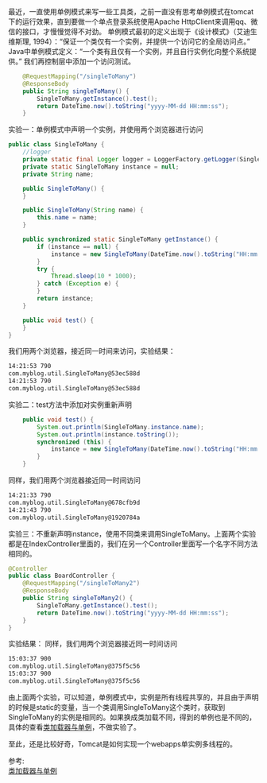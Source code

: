 最近，一直使用单例模式来写一些工具类，之前一直没有思考单例模式在tomcat下的运行效果，直到要做一个单点登录系统使用Apache HttpClient来调用qq、微信的接口，才慢慢觉得不对劲。
单例模式最初的定义出现于《设计模式》（艾迪生维斯理, 1994）：“保证一个类仅有一个实例，并提供一个访问它的全局访问点。”
Java中单例模式定义：“一个类有且仅有一个实例，并且自行实例化向整个系统提供。”
我们再控制层中添加一个访问测试。
```java
    @RequestMapping("/singleToMany")
    @ResponseBody
    public String singleToMany() {
        SingleToMany.getInstance().test();
        return DateTime.now().toString("yyyy-MM-dd HH:mm:ss");
    }
```

实验一：单例模式中声明一个实例，并使用两个浏览器进行访问
```java
public class SingleToMany {
    //logger
    private static final Logger logger = LoggerFactory.getLogger(SingleToMany.class);
    private static SingleToMany instance = null;
    private String name;

    public SingleToMany() {
    }

    public SingleToMany(String name) {
        this.name = name;
    }

    public synchronized static SingleToMany getInstance() {
        if (instance == null) {
            instance = new SingleToMany(DateTime.now().toString("HH:mm:ss SSS"));
        }
        try {
            Thread.sleep(10 * 1000);
        } catch (Exception e) {
        }
        return instance;
    }

    public void test() {
    }
}
```
我们用两个浏览器，接近同一时间来访问，实验结果：
```html
14:21:53 790
com.myblog.util.SingleToMany@53ec588d
14:21:53 790
com.myblog.util.SingleToMany@53ec588d
```


实验二：test方法中添加对实例重新声明
```java
    public void test() {
        System.out.println(SingleToMany.instance.name);
        System.out.println(instance.toString());
        synchronized (this) {
            instance = new SingleToMany(DateTime.now().toString("HH:mm:ss SSS"));
        }
    }
```
同样，我们用两个浏览器接近同一时间访问
```html
14:21:33 790
com.myblog.util.SingleToMany@678cfb9d
14:21:43 790
com.myblog.util.SingleToMany@1920784a
```


实验三：不重新声明instance，使用不同类来调用SingleToMany。上面两个实验都是在IndexController里面的，我们在另一个Controller里面写一个名字不同方法相同的。
```java
@Controller
public class BoardController {
    @RequestMapping("/singleToMany2")
    @ResponseBody
    public String singleToMany2() {
        SingleToMany.getInstance().test();
        return DateTime.now().toString("yyyy-MM-dd HH:mm:ss");
    }
}
```
实验结果：
同样，我们用两个浏览器接近同一时间访问
```html
15:03:37 900
com.myblog.util.SingleToMany@375f5c56
15:03:37 900
com.myblog.util.SingleToMany@375f5c56
```


由上面两个实验，可以知道，单例模式中，实例是所有线程共享的，并且由于声明的时候是static的变量，当一个类调用SingleToMany这个类时，获取到SingleToMany的实例是相同的。如果换成类加载不同，得到的单例也是不同的，具体的查看[类加载器与单例](https://yq.aliyun.com/articles/38927)，不做实验了。

至此，还是比较好奇，Tomcat是如何实现一个webapps单实例多线程的。



参考:  
[类加载器与单例](https://yq.aliyun.com/articles/38927)
